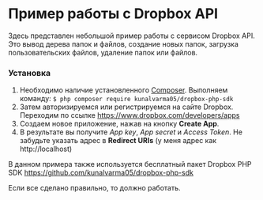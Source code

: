 # Пример работы с Dropbox API

Здесь представлен небольшой пример работы с сервисом Dropbox API. Это вывод дерева папок и файлов, создание новых папок, загрузка пользовательских файлов, удаление папок или файлов.

### Установка
1. Необходимо наличие установленного [Composer](https://getcomposer.org/). Выполняем команду:
`$ php composer require kunalvarma05/dropbox-php-sdk`
2. Затем авторизируемся или регистрируемся на сайте Dropbox. Переходим по ссылке https://www.dropbox.com/developers/apps
3. Создаем новое приложение, нажав на кнопку **Create App**.
4. В результате вы получите *App key*, *App secret* и *Access Token*. Не забудьте указать адрес в **Redirect URIs** (у меня адрес как http://localhost)

В данном примера также используется бесплатный пакет Dropbox PHP SDK 
https://github.com/kunalvarma05/dropbox-php-sdk
  
Если все сделано правильно, то должно работать.
 